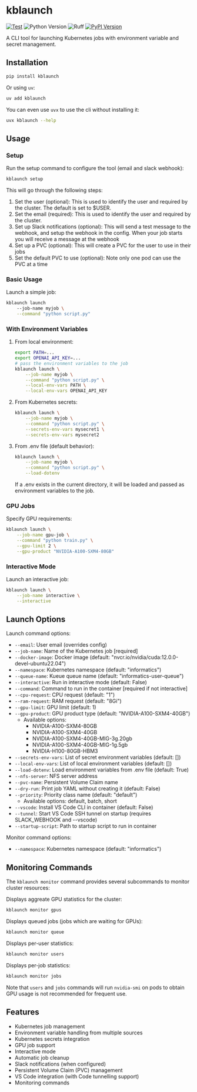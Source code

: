 # kblaunch

[![Test](https://github.com/gautierdag/kblaunch/actions/workflows/test.yaml/badge.svg)](https://github.com/gautierdag/kblaunch/actions/workflows/test.yaml)
![Python Version](https://img.shields.io/badge/python-3.9+-blue)
![Ruff](https://img.shields.io/badge/linter-ruff-blue)
[![PyPI Version](https://img.shields.io/pypi/v/kblaunch)](https://pypi.org/project/kblaunch/)

A CLI tool for launching Kubernetes jobs with environment variable and secret management.

## Installation

```bash
pip install kblaunch
```

Or using `uv`:

```bash
uv add kblaunch
```

You can even use `uvx` to use the cli without installing it:

```bash
uvx kblaunch --help
```

## Usage

### Setup

Run the setup command to configure the tool (email and slack webhook):

```bash
kblaunch setup
```

This will go through the following steps:

1. Set the user (optional): This is used to identify the user and required by the cluster. The default is set to $USER.
2. Set the email (required): This is used to identify the user and required by the cluster.
3. Set up Slack notifications (optional): This will send a test message to the webhook, and setup the webhook in the config. When your job starts you will receive a message at the webhook
4. Set up a PVC (optional): This will create a PVC for the user to use in their jobs
5. Set the default PVC to use (optional): Note only one pod can use the PVC at a time

### Basic Usage

Launch a simple job:

```bash
kblaunch launch
    --job-name myjob \
    --command "python script.py"
```

### With Environment Variables

1. From local environment:

    ```bash
    export PATH=...
    export OPENAI_API_KEY=...
    # pass the environment variables to the job
    kblaunch launch \
        --job-name myjob \
        --command "python script.py" \
        --local-env-vars PATH \
        --local-env-vars OPENAI_API_KEY
    ```

2. From Kubernetes secrets:

    ```bash
    kblaunch launch \
        --job-name myjob \
        --command "python script.py" \
        --secrets-env-vars mysecret1 \
        --secrets-env-vars mysecret2
    ```

3. From .env file (default behavior):

    ```bash
    kblaunch launch \
        --job-name myjob \
        --command "python script.py" \
        --load-dotenv
    ```

    If a .env exists in the current directory, it will be loaded and passed as environment variables to the job.

### GPU Jobs

Specify GPU requirements:

```bash
kblaunch launch \
    --job-name gpu-job \
    --command "python train.py" \
    --gpu-limit 2 \
    --gpu-product "NVIDIA-A100-SXM4-80GB"
```

### Interactive Mode

Launch an interactive job:

```bash
kblaunch launch \
    --job-name interactive \
    --interactive
```

## Launch Options

Launch command options:
- `--email`: User email (overrides config)
- `--job-name`: Name of the Kubernetes job [required]
- `--docker-image`: Docker image (default: "nvcr.io/nvidia/cuda:12.0.0-devel-ubuntu22.04")
- `--namespace`: Kubernetes namespace (default: "informatics")
- `--queue-name`: Kueue queue name (default: "informatics-user-queue")
- `--interactive`: Run in interactive mode (default: False)
- `--command`: Command to run in the container [required if not interactive]
- `--cpu-request`: CPU request (default: "1")
- `--ram-request`: RAM request (default: "8Gi")
- `--gpu-limit`: GPU limit (default: 1)
- `--gpu-product`: GPU product type (default: "NVIDIA-A100-SXM4-40GB")
    - Available options: 
        - NVIDIA-A100-SXM4-80GB
        - NVIDIA-A100-SXM4-40GB
        - NVIDIA-A100-SXM4-40GB-MIG-3g.20gb
        - NVIDIA-A100-SXM4-40GB-MIG-1g.5gb
        - NVIDIA-H100-80GB-HBM3
- `--secrets-env-vars`: List of secret environment variables (default: [])
- `--local-env-vars`: List of local environment variables (default: [])
- `--load-dotenv`: Load environment variables from .env file (default: True)
- `--nfs-server`: NFS server address
- `--pvc-name`: Persistent Volume Claim name
- `--dry-run`: Print job YAML without creating it (default: False)
- `--priority`: Priority class name (default: "default")
    - Available options: default, batch, short
- `--vscode`: Install VS Code CLI in container (default: False)
- `--tunnel`: Start VS Code SSH tunnel on startup (requires SLACK_WEBHOOK and --vscode)
- `--startup-script`: Path to startup script to run in container

Monitor command options:
- `--namespace`: Kubernetes namespace (default: "informatics")



## Monitoring Commands

The `kblaunch monitor` command provides several subcommands to monitor cluster resources:
    
Displays aggreate GPU statistics for the cluster:

```bash
kblaunch monitor gpus
```

Displays queued jobs (jobs which are waiting for GPUs):

```bash
kblaunch monitor queue
```

Displays per-user statistics:

```bash
kblaunch monitor users
```

Displays per-job statistics:

```bash
kblaunch monitor jobs
```

Note that `users` and `jobs` commands will run `nvidia-smi` on pods to obtain GPU usage is not recommended for frequent use.


## Features

- Kubernetes job management
- Environment variable handling from multiple sources
- Kubernetes secrets integration
- GPU job support
- Interactive mode
- Automatic job cleanup
- Slack notifications (when configured)
- Persistent Volume Claim (PVC) management
- VS Code integration (with Code tunnelling support)
- Monitoring commands
